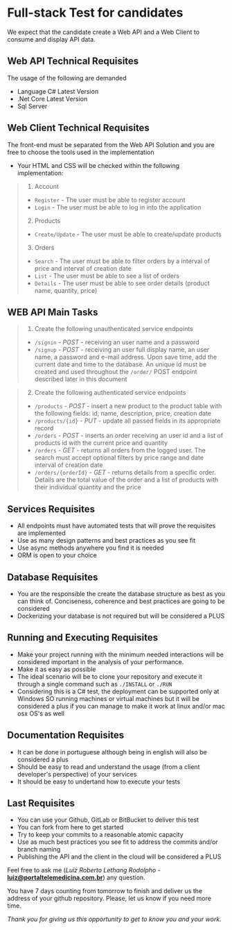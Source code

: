 # Full-stack Test for candidates

We expect that the candidate create a Web API and a Web Client to consume and display API data.

## Web API Technical Requisites

The usage of the following are demanded
- Language C# Latest Version
- .Net Core Latest Version
- Sql Server

## Web Client Technical Requisites
The front-end must be separated from the Web API Solution and you are free to choose the tools used in the implementation
- Your HTML and CSS will be checked within the following implementation:

> 1. Account
>  * `Register` - The user must be able to register account 
>  * `Login` - The user must be able to log in into the application
> 2. Products
>  * `Create/Update` - The user must be able to create/update products
> 3. Orders
>  * `Search` - The user must be able to filter orders by a interval of price and interval of creation date
>  * `List` - The user must be able to see a list of orders
>  * `Details` - The user must be able to see order details (product name, quantity, price)

## WEB API Main Tasks

> 1. Create the following unauthenticated service endpoints
>  * `/signin` - *POST* - receiving an user name and a password
>  * `/signup` - *POST* - receiving an user full display name, an user name, a password and e-mail address. Upon save time, add the current date and time to the database. An unique id must be created and used throughout the `/order/` POST endpoint described later in this document

> 2. Create the following authenticated service endpoints
>  * `/products` - *POST* - insert a new product to the product table with the following fields: id, name, description, price, creation date
>  * `/products/{id}` - *PUT* - update all passed fields in its appropriate record
>  * `/orders` - *POST* - inserts an order receiving an user id and a list of products id with the current price and quantity
>  * `/orders` - *GET* - returns all orders from the logged user. The search must accept optional filters by price range and date interval of creation date
>  * `/orders/{orderId}` - *GET* - returns details from a specific order. Details are the total value of the order and a list of products with their individual quantity and the price

## Services Requisites
- All endpoints must have automated tests that will prove the requisites are implemented
- Use as many design patterns and best practices as you see fit
- Use async methods anywhere you find it is needed
- ORM is open to your choice

## Database Requisites
- You are the responsible the create the database structure as best as you can think of. Conciseness, coherence and best practices are going to be considered
- Dockerizing your database is not required but will be considered a PLUS

## Running and Executing Requisites
- Make your project running with the minimum needed interactions will be considered important in the analysis of your performance.
- Make it as easy as possible
- The ideal scenario will be to clone your repository and execute it through a single command such as `./INSTALL` or `./RUN`
- Considering this is a C# test, the deployment can be supported only at Windows SO running machines or virtual machines but it will be considered a plus if you can manage to make it work at linux and/or mac osx OS's as well

## Documentation Requisites
- It can be done in portuguese although being in english will also be considered a plus
- Should be easy to read and understand the usage (from a client developer's perspective) of your services
- It should be  easy to undertand how to execute your tests

## Last Requisites
- You can use your Github, GitLab or BitBucket to deliver this test
- You can fork from here to get started
- Try to keep your commits to a reasonable atomic capacity
- Use as much best practices you see fit to address the commits and/or branch naming
- Publishing the API and the client in the cloud will be considered a PLUS


Feel free to ask me (*Luiz Roberto Lethang Rodolpho* - **luiz@portaltelemedicina.com.br**) any question.

You have 7 days counting from tomorrow to finish and deliver us the address of your github repository. Please, let us know if you need more time.



*Thank you for giving us this opportunity to get to know you and your work.*
